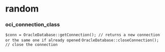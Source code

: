 # random


### oci_connection_class

```$conn = OracleDatabase::getConnection(); // returns a new connection or the same one if already opened```
```OracleDatabase::closeConnection(); // close the connection```
